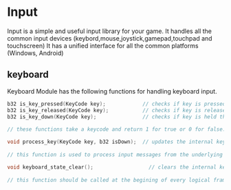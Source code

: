 # Input
Input is a simple and useful input library for your game.
It handles all the common input devices (keybord,mouse,joystick,gamepad,touchpad and touchscreen)
It has a unified interface for all the common platforms (Windows, Android)

## keyboard
Keyboard Module has the following functions for handling keyboard input.   

```c
b32 is_key_pressed(KeyCode key);            // checks if key is pressed this frame.   
b32 is_key_released(KeyCode key);           // checks if key is released this frame.   
b32 is_key_down(KeyCode key);               // checks if key is held this frame.   
   
// these functions take a keycode and return 1 for true or 0 for false.   
```


```c
void process_key(KeyCode key, b32 isDown);  // updates the internal keyboard state for the given key.  
    
// this function is used to process input messages from the underlying system.   
```

```c
void keyboard_state_clear();                  // clears the internal keyboard state for all keys.   
    
// this function should be called at the begining of every logical frame.   
```
